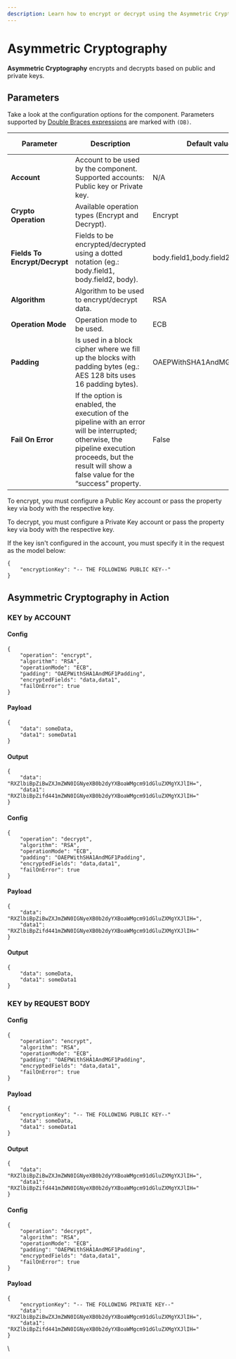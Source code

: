 ```yaml
---
description: Learn how to encrypt or decrypt using the Asymmetric Cryptography component.
---
```


# Asymmetric Cryptography

**Asymmetric Cryptography** encrypts and decrypts based on public and private keys.

## Parameters

Take a look at the configuration options for the component. Parameters supported by [Double Braces expressions](../../build/double-braces/) are marked with `(DB)`.

<table data-full-width="true"><thead><tr><th>Parameter</th><th width="288">Description</th><th width="146.75">Default value</th><th>Data type</th></tr></thead><tbody><tr><td><strong>Account</strong></td><td>Account to be used by the component. Supported accounts: Public key or Private key.</td><td>N/A</td><td>String</td></tr><tr><td><strong>Crypto Operation</strong></td><td>Available operation types (Encrypt and Decrypt).</td><td>Encrypt</td><td>String</td></tr><tr><td><strong>Fields To Encrypt/Decrypt</strong></td><td>Fields to be encrypted/decrypted using a dotted notation (eg.: body.field1, body.field2, body).</td><td>body.field1,body.field2</td><td>String</td></tr><tr><td><strong>Algorithm</strong></td><td>Algorithm to be used to encrypt/decrypt data.</td><td>RSA</td><td>String</td></tr><tr><td><strong>Operation Mode</strong></td><td>Operation mode to be used.</td><td>ECB</td><td>String</td></tr><tr><td><strong>Padding</strong></td><td>Is used in a block cipher where we fill up the blocks with padding bytes (eg.: AES 128 bits uses 16 padding bytes).</td><td>OAEPWithSHA1AndMGF1Padding</td><td>String</td></tr><tr><td><strong>Fail On Error</strong></td><td>If the option is enabled, the execution of the pipeline with an error will be interrupted; otherwise, the pipeline execution proceeds, but the result will show a false value for the “success” property.</td><td>False</td><td>Boolean</td></tr></tbody></table>

To encrypt, you must configure a Public Key account or pass the property key via body with the respective key.

To decrypt, you must configure a Private Key account or pass the property key via body with the respective key.

If the key isn't configured in the account, you must specify it in the request as the model below:

```
{	
    "encryptionKey": "-- THE FOLLOWING PUBLIC KEY--"
}
```

## Asymmetric Cryptography in Action <a href="#asymmetric-cryptography-in-action" id="asymmetric-cryptography-in-action"></a>

### KEY by ACCOUNT <a href="#key-by-account" id="key-by-account"></a>

#### **Config**

```
{	
    "operation": "encrypt",	
    "algorithm": "RSA",	
    "operationMode": "ECB",	
    "padding": "OAEPWithSHA1AndMGF1Padding",	
    "encryptedFields": "data,data1",	
    "failOnError": true
}
```

#### **Payload**

```
{	
    "data": someData,	
    "data1": someData1
}
```

#### **Output**

```
{	
    "data": "RXZlbiBpZiBwZXJmZWN0IGNyeXB0b2dyYXBoaWMgcm91dGluZXMgYXJlIH=",	
    "data1": "RXZlbiBpZifd441mZWN0IGNyeXB0b2dyYXBoaWMgcm91dGluZXMgYXJlIH="
}
```

#### **Config**

```
{	
    "operation": "decrypt",	
    "algorithm": "RSA",	
    "operationMode": "ECB",	
    "padding": "OAEPWithSHA1AndMGF1Padding",	
    "encryptedFields": "data,data1",	
    "failOnError": true
}
```

#### **Payload**

```
{	
    "data": "RXZlbiBpZiBwZXJmZWN0IGNyeXB0b2dyYXBoaWMgcm91dGluZXMgYXJlIH=",	
    "data1": "RXZlbiBpZifd441mZWN0IGNyeXB0b2dyYXBoaWMgcm91dGluZXMgYXJlIH="
}
```

#### **Output**

```
{	
    "data": someData,	
    "data1": someData1
}
```

### KEY by REQUEST BODY <a href="#key-by-request-body" id="key-by-request-body"></a>

#### **Config**

```
{	
    "operation": "encrypt",	
    "algorithm": "RSA",	
    "operationMode": "ECB",	
    "padding": "OAEPWithSHA1AndMGF1Padding",	
    "encryptedFields": "data,data1",	
    "failOnError": true
}
```

#### **Payload**

```
{	
    "encryptionKey": "-- THE FOLLOWING PUBLIC KEY--"	
    "data": someData,	
    "data1": someData1
}
```

#### **Output**

```
{	
    "data": "RXZlbiBpZiBwZXJmZWN0IGNyeXB0b2dyYXBoaWMgcm91dGluZXMgYXJlIH=",	
    "data1": "RXZlbiBpZifd441mZWN0IGNyeXB0b2dyYXBoaWMgcm91dGluZXMgYXJlIH="
}
```

#### **Config**

```
{	
    "operation": "decrypt",	
    "algorithm": "RSA",	
    "operationMode": "ECB",	
    "padding": "OAEPWithSHA1AndMGF1Padding",	
    "encryptedFields": "data,data1",	
    "failOnError": true 
}
```

#### **Payload**

```
{	
    "encryptionKey": "-- THE FOLLOWING PRIVATE KEY--"	
    "data": "RXZlbiBpZiBwZXJmZWN0IGNyeXB0b2dyYXBoaWMgcm91dGluZXMgYXJlIH=",	
    "data1": "RXZlbiBpZifd441mZWN0IGNyeXB0b2dyYXBoaWMgcm91dGluZXMgYXJlIH="
}
```

\

